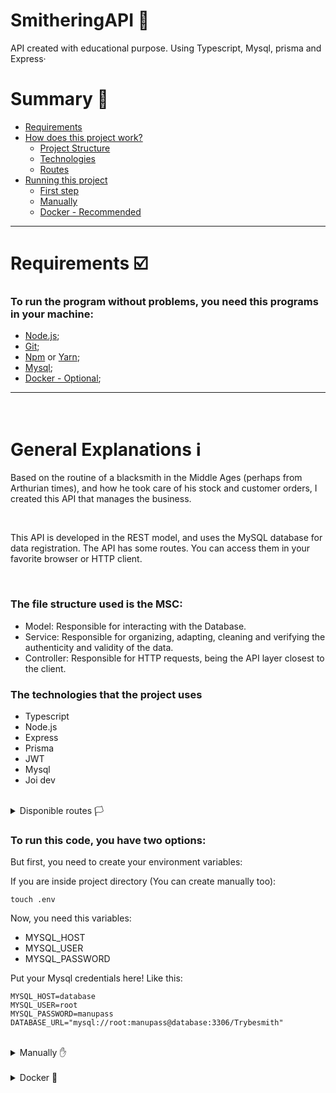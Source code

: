 # SmitheringAPI 🔨
API created with educational purpose.
Using Typescript, Mysql, prisma and Express·


# Summary 📖

- [Requirements](#requires)
- [How does this project work?](#general-explanations-ℹ️)
  - [Project Structure](#structure)
  - [Technologies](#techs)
  - [Routes](#routes)
- [Running this project](#running)
  - [First step](#first)
  - [Manually](#manually)
  - [Docker - Recommended](#docker)

---


<h1 id="requires">
  Requirements ☑️
</h1>
  
### To run the program without problems, you need this programs in your machine:

- [Node.js](https://docs.npmjs.com/downloading-and-installing-node-js-and-npm);
- [Git](https://git-scm.com/book/pt-br/v2/Come%C3%A7ando-Instalando-o-Git);
- [Npm](https://docs.npmjs.com/downloading-and-installing-node-js-and-npm) or [Yarn](https://yarnpkg.com/getting-started/install);
- [Mysql](https://dev.mysql.com/doc/mysql-shell/8.0/en/mysql-shell-install-linux-quick.html);
- [Docker - Optional](https://docs.docker.com/get-docker/);

---
<br>

# General Explanations ℹ️


<p>
Based on the routine of a blacksmith in the Middle Ages (perhaps from Arthurian times), and how he took care of his stock and customer orders, I created this API that manages the business.
</p>


<br>

<p>
This API is developed in the REST model, and uses the MySQL database for data registration. The API has some routes. You can access them in your favorite browser or HTTP client.
</p>

<br>

<h3 id="structure">
The file structure used is the MSC:
</h3>

- Model: Responsible for interacting with the Database.
- Service: Responsible for organizing, adapting, cleaning and verifying the authenticity and validity of the data.
- Controller: Responsible for HTTP requests, being the API layer closest to the client.



<h3 id="techs">
The technologies that the project uses
</h3>

- Typescript
- Node.js
- Express
- Prisma
- JWT
- Mysql
- Joi dev

<br>

<details close id="routes">
  <summary>
    Disponible routes 🏳️
  </summary>
  
  <h5>Attention!</h5>

If this project is running on your machine, the routes will be exactly like this. If not, adapt the route by changing your domain, port or whatever is necessary.

- Default Route - GET - http://localhost:3000/

 This route is only available for quick reference out of production. Return a list of products.

---

- CreateNewUser Route - POST - http://localhost:3000/users

  Used to register new user.

```
{
  "username": "Ozan",
  "classe": "Human Archer",
  "level": 10,
  "password": "Sorrow and borrow"
}
```

---

- SetProduct Route - POST - http://localhost:3000/products

  You must be logged in to access and interact with your products. Return a new Token.

```
{
    "name": "Phonsy Knife",
    "amount": "3",
    "url": "invalidURL.com",
    "price": "12 GC"
}
```

---

- GetAllProductsRoute - GET - http://localhost:3000/products

  You must be logged in to see and set new products. Just log-in and use your generated token.8

---

- SetNewOrder - POST - http://localhost:3000/orders

  You must be logged in to see and set new products. Just log-in and use your generated token. In this case, the product id is inserted (like the exemple below).

```
{
    "products": [1]
}
```

---

- GetAllOrders - GET - http://localhost:3000/orders

  Search all the products you've ever ordered. As it is a relational database, all information will be automatically extracted from other tables.
  Login here is necessary.

---


<br>


</details>



<h3 id="running">
To run this code, you have two options:
</h3>


<p id="first">
  But first, you need to create your environment variables:
</p>

  If you are inside project directory (You can create manually too):
 
  ```
  touch .env
  ```
  
  Now, you need this variables:
  
  - MYSQL_HOST
  - MYSQL_USER
  - MYSQL_PASSWORD
  
  Put your Mysql credentials here! Like this:
  
  ```
  MYSQL_HOST=database
  MYSQL_USER=root
  MYSQL_PASSWORD=manupass
  DATABASE_URL="mysql://root:manupass@database:3306/Trybesmith"
  ```
  
<br>

<details close>
  <summary id="manually">Manually ✋</summary>
 
  <br>
  
  (That command create a new directory for you, and move to inside it).
  
  ```
  mkdir smitheringApi && cd smitheringApi
  ```

  ---

  (That command as will clone this project to you).
  
  ```
  git clone git@github.com:manupilation/SmitheringAPI.git
  ```
  
  ```
  cd SmitheringAPI
  ```

  ---
  
  ```
  $ install
  ```
  
  (Using npm or yarn in place of "$", run it to install all dependencies)

  ---
  
  If you want a faster initialization, whose database will initialize populated (seed), you can choose the following command:

  ```
  npm run db:start
  ```
  
  ```
  yarn db:start
  ```
  
  (Using npm or yarn)

  ---
  
  But if you choose to initialize with an empty DB, use the command:
  
  ```
  $ start
  ```
  
  
</details>

<br>

<details close>
  <summary id="docker">Docker 🐋</summary>
 
  <br>
  
  
  With docker, everything becomes simpler. If you use docker compose, run the docker-compose.yml file in the main directory.

  Docker compose will automatically generate a MySQL image and run the API on port 3000.
</details>
